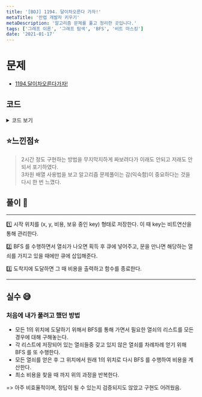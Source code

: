 ```yaml
---
title: '[BOJ] 1194. 달이차오른다 가자!'
metaTitle: '만렙 개발자 키우기'
metaDescription: '알고리즘 문제를 풀고 정리한 곳입니다.'
tags: ['그래프 이론', '그래프 탐색', 'BFS', '비트 마스킹']
date: '2021-01-17'
---
```


# 문제

- [1194.달이차오른다가자!](https://www.acmicpc.net/problem/1194)

## 코드

<details><summary> 코드 보기 </summary>

```java
import java.io.BufferedReader;
import java.io.IOException;
import java.io.InputStreamReader;
import java.util.*;

class Pos{
int x, y, cnt, key;
public Pos(int x, int y, int cnt, int key){
this.x = x;
this.y = y;
this.cnt = cnt;
this.key = key;
}
}
public class Q1194 {
static int n, m, dx[] = {-1, 0, 1, 0}, dy[] = {0, 1, 0, -1};
static char board[][];
static Pos start;
public static void main(String[] args) throws IOException {
init();
solution();
}

    private static void solution() {
        boolean visited[][][] = new boolean[64][n][m];
        for (int i = 0; i < 64; i++) {
            for (int j = 0; j < n; j++) {
                Arrays.fill(visited[i][j], false);
            }
        }
        Queue<Pos> q = new LinkedList<>();
        q.offer(start);
        visited[start.key][start.x][start.y] = true;
        while(!q.isEmpty()){
            Pos here = q.poll();
            if(board[here.x][here.y] == '1') {
                System.out.println(here.cnt);
                return;
            }
            for (int i = 0; i < 4; i++) {
                int nx = here.x + dx[i], ny = here.y + dy[i];
                if(!isBorder(nx, ny)) continue;
                if(board[nx][ny] != '#' && !visited[here.key][nx][ny])
                {
                    if(board[nx][ny] == '.' || board[nx][ny] == '0' || board[nx][ny] == '1'){
                        visited[here.key][nx][ny] = true;
                        q.offer(new Pos(nx, ny, here.cnt + 1, here.key));
                    }
                    else if('a' <= board[nx][ny] && board[nx][ny] <= 'f'){
                        int newKey = here.key | (1 << (board[nx][ny] - 'a'));
                        visited[here.key][nx][ny] = true;
                        visited[newKey][nx][ny] = true;
                        q.offer(new Pos(nx, ny, here.cnt + 1, newKey));
                    }
                    else if('A' <= board[nx][ny] && board[nx][ny] <= 'F'){
                        if((here.key & (1 << (board[nx][ny] - 'A'))) > 0){
                            visited[here.key][nx][ny] = true;
                            q.offer(new Pos(nx ,ny, here.cnt + 1, here.key));
                        }
                    }
                }
            }
        }
        System.out.println(-1);
    }
    private static boolean isBorder(int x, int y){
        return (x >= 0 && x < n && y >= 0 && y < m);
    }
    private static void init() throws IOException {
        BufferedReader br = new BufferedReader(new InputStreamReader(System.in));
        StringTokenizer st = new StringTokenizer(br.readLine());
        n = Integer.parseInt(st.nextToken());
        m = Integer.parseInt(st.nextToken());
        board = new char[n][m];
        for (int i = 0; i < n; i++) {
            String str = br.readLine();
            for (int j = 0; j < m; j++) {
                board[i][j] = str.charAt(j);
                if(board[i][j] == '0')
                    start = new Pos(i, j, 0, 0);

            }
        }
    }

}

```

</details>

## ⭐️느낀점⭐️

> 2시간 정도 구현하는 방법을 무지막지하게 짜보려다가 이래도 안되고 저래도 안되서 포기하였다. <br/>
> 3차원 배열 사용법을 보고 알고리즘 문제풀이는 감(익숙함)이 중요하다는 것을 다시 한 번 느꼈다.

## 풀이 📣

<hr/>
1️⃣ 시작 위치를 (x, y, 비용, 보유 중인 key) 형태로 저장한다. 이 때 key는 비트연산을 통해 관리한다. <br/>

2️⃣ BFS 를 수행하면서 열쇠가 나오면 획득 후 큐에 넣어주고, 문을 만나면 해당하는 열쇠를 가지고 있을 때에만 큐에 삽입해준다.

3️⃣ 도착지에 도달하면 그 때 비용을 출력하고 함수를 종료한다.

<hr/>

## 실수 😅

### 처음에 내가 풀려고 했던 방법

- 모든 1의 위치에 도달하기 위해서 BFS를 통해 가면서 필요한 열쇠의 리스트를 모든 경우에 대해 구해놓는다.
- 각 리스트에 저장되어 있는 열쇠들중 갖고 있지 않은 열쇠를 차례차례 얻기 위해 BFS 를 또 수행한다.
- 모든 열쇠를 얻은 후 그 위치에서 원래 1의 위치로 다시 BFS 를 수행하여 비용을 계산한다.
- 최소 비용을 찾을 때 까지 위의 과정을 반복한다.

=> 아주 비효율적이며, 정답이 될 수 있는지 검증되지도 않았고 구현도 어려웠음.
